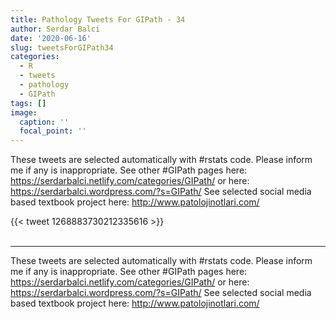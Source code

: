 ```yaml
---
title: Pathology Tweets For GIPath - 34
author: Serdar Balci
date: '2020-06-16'
slug: tweetsForGIPath34
categories:
  - R
  - tweets
  - pathology
  - GIPath
tags: []
image:
  caption: ''
  focal_point: ''
---
```



These tweets are selected automatically with #rstats code. Please inform me if any is inappropriate.
See other #GIPath pages here: https://serdarbalci.netlify.com/categories/GIPath/  or here: https://serdarbalci.wordpress.com/?s=GIPath/ 
See selected social media based textbook project here: http://www.patolojinotlari.com/

{{< tweet 1268883730212335616 >}}
<br>
<br>
<hr>


These tweets are selected automatically with #rstats code. Please inform me if any is inappropriate.
See other #GIPath pages here: https://serdarbalci.netlify.com/categories/GIPath/  or here: https://serdarbalci.wordpress.com/?s=GIPath/ 
See selected social media based textbook project here: http://www.patolojinotlari.com/
